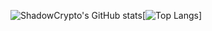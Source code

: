 ![ShadowCrypto's GitHub stats](https://github-readme-stats.vercel.app/api?username=shadowcrypto1&show_icons=true&count_private=true&theme=dark)[![Top Langs](https://github-readme-stats.vercel.app/api/top-langs/?username=anuraghazra)]

